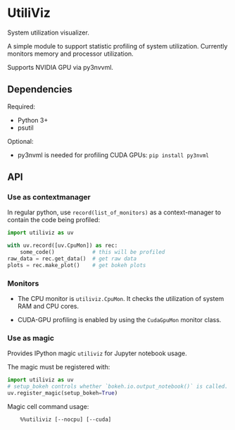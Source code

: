# UtiliViz

System utilization visualizer.

A simple module to support statistic profiling of system utilization.
Currently monitors memory and processor utilization.

Supports NVIDIA GPU via py3nvvml.


## Dependencies


Required:

- Python 3+
- psutil

Optional:

- py3nvml is needed for profiling CUDA GPUs: `pip install py3nvml`


## API
### Use as contextmanager

In regular python, use `record(list_of_monitors)` as a context-manager to
contain the code being profiled:

```python
import utiliviz as uv

with uv.record([uv.CpuMon]) as rec:
    some_code()            # this will be profiled
raw_data = rec.get_data()  # get raw data
plots = rec.make_plot()    # get bokeh plots
```

### Monitors

* The CPU monitor is `utiliviz.CpuMon`.  It checks the utilization of system RAM
  and CPU cores.

* CUDA-GPU profiling is enabled by using the `CudaGpuMon` monitor class.


### Use as magic

Provides IPython magic `utiliviz` for Jupyter notebook usage.

The magic must be registered with:

```python
import utiliviz as uv
# setup_bokeh controls whether `bokeh.io.output_notebook()` is called.
uv.register_magic(setup_bokeh=True)
```

Magic cell command usage:

```
    %%utiliviz [--nocpu] [--cuda]
```

